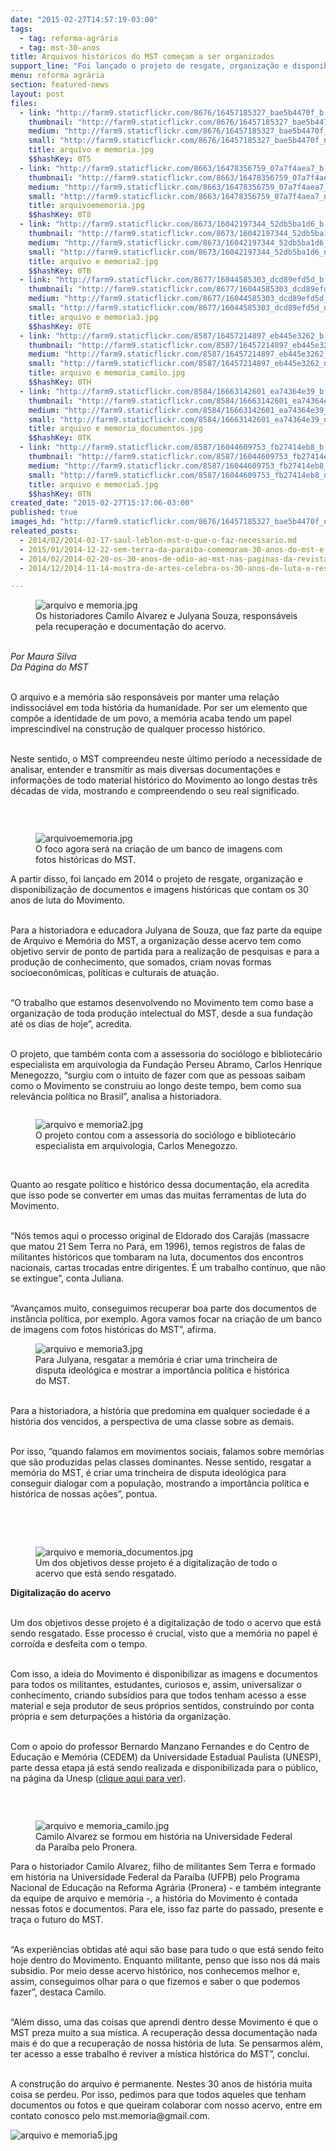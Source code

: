 ```yaml
---
date: "2015-02-27T14:57:19-03:00"
tags:
  - tag: reforma-agrária
  - tag: mst-30-anos
title: Arquivos históricos do MST começam a ser organizados
support_line: "Foi lançado o projeto de resgate, organização e disponibilização de documentos e imagens históricas que contam os 30 anos de luta do MST."
menu: reforma agrária
section: featured-news
layout: post
files:
  - link: "http://farm9.staticflickr.com/8676/16457185327_bae5b4470f_b.jpg"
    thumbnail: "http://farm9.staticflickr.com/8676/16457185327_bae5b4470f_t.jpg"
    medium: "http://farm9.staticflickr.com/8676/16457185327_bae5b4470f_z.jpg"
    small: "http://farm9.staticflickr.com/8676/16457185327_bae5b4470f_n.jpg"
    title: arquivo e memoria.jpg
    $$hashKey: 0T5
  - link: "http://farm9.staticflickr.com/8663/16478356759_07a7f4aea7_b.jpg"
    thumbnail: "http://farm9.staticflickr.com/8663/16478356759_07a7f4aea7_t.jpg"
    medium: "http://farm9.staticflickr.com/8663/16478356759_07a7f4aea7_z.jpg"
    small: "http://farm9.staticflickr.com/8663/16478356759_07a7f4aea7_n.jpg"
    title: arquivoememoria.jpg
    $$hashKey: 0T8
  - link: "http://farm9.staticflickr.com/8673/16042197344_52db5ba1d6_b.jpg"
    thumbnail: "http://farm9.staticflickr.com/8673/16042197344_52db5ba1d6_t.jpg"
    medium: "http://farm9.staticflickr.com/8673/16042197344_52db5ba1d6_z.jpg"
    small: "http://farm9.staticflickr.com/8673/16042197344_52db5ba1d6_n.jpg"
    title: arquivo e memoria2.jpg
    $$hashKey: 0TB
  - link: "http://farm9.staticflickr.com/8677/16044585303_dcd89efd5d_b.jpg"
    thumbnail: "http://farm9.staticflickr.com/8677/16044585303_dcd89efd5d_t.jpg"
    medium: "http://farm9.staticflickr.com/8677/16044585303_dcd89efd5d_z.jpg"
    small: "http://farm9.staticflickr.com/8677/16044585303_dcd89efd5d_n.jpg"
    title: arquivo e memoria3.jpg
    $$hashKey: 0TE
  - link: "http://farm9.staticflickr.com/8587/16457214897_eb445e3262_b.jpg"
    thumbnail: "http://farm9.staticflickr.com/8587/16457214897_eb445e3262_t.jpg"
    medium: "http://farm9.staticflickr.com/8587/16457214897_eb445e3262_z.jpg"
    small: "http://farm9.staticflickr.com/8587/16457214897_eb445e3262_n.jpg"
    title: arquivo e memoria_camilo.jpg
    $$hashKey: 0TH
  - link: "http://farm9.staticflickr.com/8584/16663142601_ea74364e39_b.jpg"
    thumbnail: "http://farm9.staticflickr.com/8584/16663142601_ea74364e39_t.jpg"
    medium: "http://farm9.staticflickr.com/8584/16663142601_ea74364e39_z.jpg"
    small: "http://farm9.staticflickr.com/8584/16663142601_ea74364e39_n.jpg"
    title: arquivo e memoria_documentos.jpg
    $$hashKey: 0TK
  - link: "http://farm9.staticflickr.com/8587/16044609753_fb27414eb8_b.jpg"
    thumbnail: "http://farm9.staticflickr.com/8587/16044609753_fb27414eb8_t.jpg"
    medium: "http://farm9.staticflickr.com/8587/16044609753_fb27414eb8_z.jpg"
    small: "http://farm9.staticflickr.com/8587/16044609753_fb27414eb8_n.jpg"
    title: arquivo e memoria5.jpg
    $$hashKey: 0TN
created_date: "2015-02-27T15:17:06-03:00"
published: true
images_hd: "http://farm9.staticflickr.com/8676/16457185327_bae5b4470f_n.jpg"
releated_posts:
  - 2014/02/2014-02-17-saul-leblon-mst-o-que-o-faz-necessario.md
  - 2015/01/2014-12-22-sem-terra-da-paraiba-comemoram-30-anos-do-mst-e-25-no-estado.md
  - 2014/02/2014-02-20-os-30-anos-de-odio-ao-mst-nas-paginas-da-revista-veja.md
  - 2014/12/2014-11-14-mostra-de-artes-celebra-os-30-anos-de-luta-e-resistencia-sem-terra.md

---
```

<figure class="image"><img alt="arquivo e memoria.jpg" src="http://farm9.staticflickr.com/8676/16457185327_bae5b4470f_b.jpg" />
<figcaption>Os historiadores Camilo Alvarez e Julyana Souza, respons&aacute;veis pela recupera&ccedil;&atilde;o e documenta&ccedil;&atilde;o do acervo.</figcaption>
</figure>

<p><br />
<em>Por Maura Silva<br />
Da P&aacute;gina do MST</em></p>

<p><br />
O arquivo e a mem&oacute;ria s&atilde;o respons&aacute;veis por manter uma rela&ccedil;&atilde;o indissoci&aacute;vel em toda hist&oacute;ria da humanidade. Por ser um elemento que comp&otilde;e a identidade de um povo, a mem&oacute;ria acaba tendo um papel imprescind&iacute;vel na constru&ccedil;&atilde;o de qualquer processo hist&oacute;rico.</p>

<p><br />
Neste sentido, o MST compreendeu neste &uacute;ltimo per&iacute;odo a necessidade de analisar, entender e transmitir as mais diversas documenta&ccedil;&otilde;es e informa&ccedil;&otilde;es de todo material hist&oacute;rico do Movimento ao longo destas tr&ecirc;s d&eacute;cadas de vida, mostrando e compreendendo o seu real significado.</p>

<p>&nbsp;</p>

<figure class="image" style="float:right"><img alt="arquivoememoria.jpg" src="http://farm9.staticflickr.com/8663/16478356759_07a7f4aea7_b.jpg" />
<figcaption>O foco agora ser&aacute; na cria&ccedil;&atilde;o de um banco de imagens com fotos hist&oacute;ricas do MST.</figcaption>
</figure>

<p>A partir disso, foi lan&ccedil;ado em 2014 o projeto de resgate, organiza&ccedil;&atilde;o e disponibiliza&ccedil;&atilde;o de documentos e imagens hist&oacute;ricas que contam os 30 anos de luta do Movimento.</p>

<p><br />
Para a historiadora e educadora Julyana de Souza, que faz parte da equipe de Arquivo e Mem&oacute;ria do MST, a organiza&ccedil;&atilde;o desse acervo tem como objetivo servir de ponto de partida para a realiza&ccedil;&atilde;o de pesquisas e para a produ&ccedil;&atilde;o de conhecimento, que somados, criam novas formas socioecon&ocirc;micas, pol&iacute;ticas e culturais de atua&ccedil;&atilde;o.</p>

<p><br />
&ldquo;O trabalho que estamos desenvolvendo no Movimento tem como base a organiza&ccedil;&atilde;o de toda produ&ccedil;&atilde;o intelectual do MST, desde a sua funda&ccedil;&atilde;o at&eacute; os dias de hoje&rdquo;, acredita.</p>

<p><br />
O projeto, que tamb&eacute;m conta com a assessoria do soci&oacute;logo e bibliotec&aacute;rio especialista em arquivologia da Funda&ccedil;&atilde;o Perseu Abramo, Carlos Henrique Menegozzo, &ldquo;surgiu com o intuito de fazer com que as pessoas saibam como o Movimento se construiu ao longo deste tempo, bem como sua relev&acirc;ncia pol&iacute;tica no Brasil&rdquo;, analisa a historiadora.</p>

<figure class="image" style="float:left"><img alt="arquivo e memoria2.jpg" src="http://farm9.staticflickr.com/8673/16042197344_52db5ba1d6_b.jpg" />
<figcaption>O projeto contou com a assessoria do soci&oacute;logo e bibliotec&aacute;rio especialista em arquivologia, Carlos Menegozzo.</figcaption>
</figure>

<p>&nbsp;</p>

<p>Quanto ao resgate pol&iacute;tico e hist&oacute;rico dessa documenta&ccedil;&atilde;o, ela acredita que isso pode se converter em umas das muitas ferramentas de luta do Movimento.</p>

<p><br />
&ldquo;N&oacute;s temos aqui o processo original de Eldorado dos Caraj&aacute;s (massacre que matou 21 Sem Terra no Par&aacute;, em 1996), temos registros de falas de militantes hist&oacute;ricos que tombaram na luta, documentos dos encontros nacionais, cartas trocadas entre dirigentes. &Eacute; um trabalho cont&iacute;nuo, que n&atilde;o se extingue&rdquo;, conta Juliana.</p>

<p><br />
&ldquo;Avan&ccedil;amos muito, conseguimos recuperar boa parte dos documentos de inst&acirc;ncia pol&iacute;tica, por exemplo. Agora vamos focar na cria&ccedil;&atilde;o de um banco de imagens com fotos hist&oacute;ricas do MST&rdquo;, afirma.</p>

<figure class="image"><img alt="arquivo e memoria3.jpg" src="http://farm9.staticflickr.com/8677/16044585303_dcd89efd5d_b.jpg" />
<figcaption>Para Julyana, resgatar a mem&oacute;ria &eacute; criar uma trincheira de disputa ideol&oacute;gica e mostrar a import&acirc;ncia pol&iacute;tica e hist&oacute;rica do MST.</figcaption>
</figure>

<p><br />
Para a historiadora, a hist&oacute;ria que predomina em qualquer sociedade &eacute; a hist&oacute;ria dos vencidos, a perspectiva de uma classe sobre as demais.</p>

<p><br />
Por isso, &ldquo;quando falamos em movimentos sociais, falamos sobre mem&oacute;rias que s&atilde;o produzidas pelas classes dominantes. Nesse sentido, resgatar a mem&oacute;ria do MST, &eacute; criar uma trincheira de disputa ideol&oacute;gica para conseguir dialogar com a popula&ccedil;&atilde;o, mostrando a import&acirc;ncia pol&iacute;tica e hist&oacute;rica de nossas a&ccedil;&otilde;es&rdquo;, pontua.</p>

<p><br />
&nbsp;</p>

<figure class="image" style="float:right"><img alt="arquivo e memoria_documentos.jpg" src="http://farm9.staticflickr.com/8584/16663142601_ea74364e39_b.jpg" />
<figcaption>Um dos objetivos desse projeto &eacute; a digitaliza&ccedil;&atilde;o de todo o acervo que est&aacute; sendo resgatado.</figcaption>
</figure>

<p><strong>Digitaliza&ccedil;&atilde;o do acervo</strong></p>

<p><br />
Um dos objetivos desse projeto &eacute; a digitaliza&ccedil;&atilde;o de todo o acervo que est&aacute; sendo resgatado. Esse processo &eacute; crucial, visto que a mem&oacute;ria no papel &eacute; corro&iacute;da e desfeita com o tempo.</p>

<p><br />
Com isso, a ideia do Movimento &eacute; disponibilizar as imagens e documentos para todos os militantes, estudantes, curiosos e, assim, universalizar o conhecimento, criando subs&iacute;dios para que todos tenham acesso a esse material e seja produtor de seus pr&oacute;prios sentidos, construindo por conta pr&oacute;pria e sem deturpa&ccedil;&otilde;es a hist&oacute;ria da organiza&ccedil;&atilde;o.</p>

<p><br />
Com o apoio do professor Bernardo Manzano Fernandes e do Centro de Educa&ccedil;&atilde;o e Mem&oacute;ria (CEDEM) da Universidade Estadual Paulista (UNESP), parte dessa etapa j&aacute; est&aacute; sendo realizada e disponibilizada para o p&uacute;blico, na p&aacute;gina da Unesp (<a href="http://www1.cedem.unesp.br/acervos/acervo_mst.htm" target="_blank">clique aqui para ver</a>).</p>

<p>&nbsp;</p>

<figure class="image" style="float:left"><img alt="arquivo e memoria_camilo.jpg" src="http://farm9.staticflickr.com/8587/16457214897_eb445e3262_b.jpg" />
<figcaption>Camilo Alvarez se formou em hist&oacute;ria na Universidade Federal da Para&iacute;ba pelo Pronera.</figcaption>
</figure>

<p>Para o historiador Camilo Alvarez, filho de militantes Sem Terra e formado em hist&oacute;ria na Universidade Federal da Para&iacute;ba (UFPB) pelo Programa Nacional de Educa&ccedil;&atilde;o na Reforma Agr&aacute;ria (Pronera) - e tamb&eacute;m integrante da equipe de arquivo e mem&oacute;ria -, a hist&oacute;ria do Movimento &eacute; contada nessas fotos e documentos. Para ele, isso faz parte do passado, presente e tra&ccedil;a o futuro do MST.</p>

<p><br />
&ldquo;As experi&ecirc;ncias obtidas at&eacute; aqui s&atilde;o base para tudo o que est&aacute; sendo feito hoje dentro do Movimento. Enquanto militante, penso que isso nos d&aacute; mais subs&iacute;dio. Por meio desse acervo hist&oacute;rico, nos conhecemos melhor e, assim, conseguimos olhar para o que fizemos e saber o que podemos fazer&rdquo;, destaca Camilo.</p>

<p><br />
&ldquo;Al&eacute;m disso, uma das coisas que aprendi dentro desse Movimento &eacute; que o MST preza muito a sua m&iacute;stica. A recupera&ccedil;&atilde;o dessa documenta&ccedil;&atilde;o nada mais &eacute; do que a recupera&ccedil;&atilde;o de nossa hist&oacute;ria de luta. Se pensarmos al&eacute;m, ter acesso a esse trabalho &eacute; reviver a m&iacute;stica hist&oacute;rica do MST&rdquo;, conclui.</p>

<p><br />
A constru&ccedil;&atilde;o do arquivo &eacute; permanente. Nestes 30 anos de hist&oacute;ria muita coisa se perdeu. Por isso, pedimos para que todos aqueles que tenham documentos ou fotos e que queiram colaborar com nosso acervo, entre em contato conosco pelo mst.memoria@gmail.com.</p>

<p><img alt="arquivo e memoria5.jpg" src="http://farm9.staticflickr.com/8587/16044609753_fb27414eb8_b.jpg" /></p>

